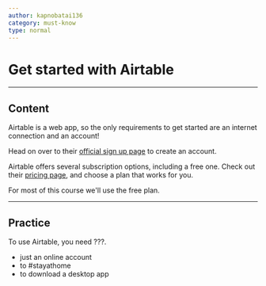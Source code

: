 ```yaml
---
author: kapnobatai136
category: must-know
type: normal
---
```


# Get started with Airtable


---

## Content

Airtable is a web app, so the only requirements to get started are an internet connection and an account!

Head on over to their [official sign up page](https://airtable.com/signup) to create an account.

Airtable offers several subscription options, including a free one. Check out their [pricing page](https://airtable.com/pricing), and choose a plan that works for you.

For most of this course we'll use the free plan.


---

## Practice

To use Airtable, you need ???.

* just an online account
* to #stayathome
* to download a desktop app
